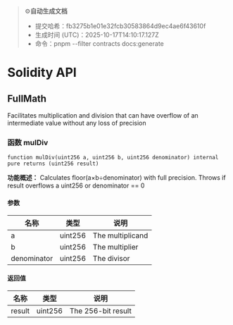 > ⚙️**自动生成文档**
> - 提交哈希：fb3275b1e01e32fcb30583864d9ec4ae6f43610f
> - 生成时间 (UTC)：2025-10-17T14:10:17.127Z
> - 命令：pnpm --filter contracts docs:generate


# Solidity API

## FullMath

Facilitates multiplication and division that can have overflow of an intermediate value without any loss of
precision

<a id="full-math-function-mul-div"></a>
### 函数 mulDiv

```solidity
function mulDiv(uint256 a, uint256 b, uint256 denominator) internal pure returns (uint256 result)
```

**功能概述：** Calculates floor(a×b÷denominator) with full precision. Throws if result overflows a uint256 or denominator == 0

#### 参数

| 名称 | 类型 | 说明 |
| ---- | ---- | ---- |
| a | uint256 | The multiplicand |
| b | uint256 | The multiplier |
| denominator | uint256 | The divisor |

#### 返回值

| 名称 | 类型 | 说明 |
| ---- | ---- | ---- |
| result | uint256 | The 256-bit result |

